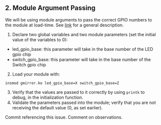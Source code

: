 ## 2. Module Argument Passing

We will be using module arguments to pass the correct GPIO numbers to the module at load-time. See [link](http://www.tldp.org/LDP/lkmpg/2.6/html/x323.html) for a general description.

1. Declare two global variables and two module parameters (set the initial value of the variables to 0):
  * led_gpio_base: this parameter will take in the base number of the LED gpio chip
  * switch_gpio_base: this parameter will take in the base number of the Switch gpio chip
  
2. Load your module with:
```
insmod gmirror.ko led_gpio_base=X switch_gpio_base=Z
```
3. Verify that the values are passed to it correctly by using ```printk``` to debug, in the initialization function.
4. Validate the parameters passed into the module; verify that you are not receiving the default value (0, as set earlier).

Commit referencing this issue. Comment on observations. 

